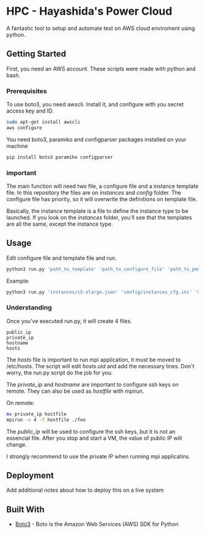 # HPC - Hayashida's Power Cloud

A fantastic tool to setup and automate test on AWS cloud enviroment using python.

## Getting Started

First, you need an AWS account. These scripts were made with python and bash.

### Prerequisites

To use boto3, you need awscli. Install it, and configure with you secret access key and ID.

```bash
sudo apt-get install awscli
aws configure
```

You need boto3, paramiko and configparser packages installed on your machine

```bash
pip install boto3 paramiko configparser
```
### important

The main function will need two file, a configure file and a instance template file.
In this repository the files are on _instances_ and _config_ folder.
The configure file has priority, so it will overwrite the definitions on template file.

Basically, the instance template is a file to define the instance type to be launched. If you look on the _instances_ folder, you'll see that the templates are all the same, except the instance type.

## Usage

Edit configure file and template file and run.

```bash
python3 run.py 'path_to_template' 'path_to_configure_file' 'path_to_pem_key'
```

Example:

```bash
python3 run.py 'instances/c5.xlarge.json' 'config/instances_cfg.ini' 'mykey.pem'
```

### Understanding

Once you've executed run.py, it will create 4 files.

```
public_ip
private_ip
hostname
hosts
```

The _hosts_ file is important to run mpi application, it must be moved to /etc/hosts.
The script will edit _hosts.old_ and add the necessary lines.
Don't worry, the run.py script do the job for you.

The _private_ip_ and _hostname_ are important to configure ssh keys on remote.
They can also be used as _hostfile_ with mpirun.

On remote:

```bash
mv private_ip hostfile
mpirun -n 4 -f hostfile ./foo
```

The _public_ip_ will be used to configure the ssh keys, but it is not an essencial file.
After you stop and start a VM, the value of public IP will change.

I strongly recommend to use the private IP when running mpi applicatins.

## Deployment

Add additional notes about how to deploy this on a live system

## Built With

* [Boto3](https://boto3.amazonaws.com/v1/documentation/api/latest/index.html) - Boto is the Amazon Web Services (AWS) SDK for Python
